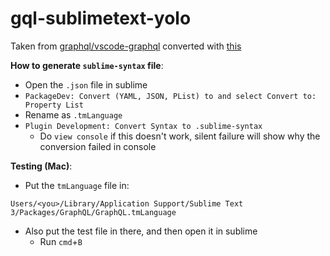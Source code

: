 # gql-sublimetext-yolo

Taken from [graphql/vscode-graphql](https://github.com/graphql/vscode-graphql/blob/master/grammars/graphql.json) converted with [this](https://marketplace.visualstudio.com/items?itemName=Togusa09.tmlanguage)

**How to generate `sublime-syntax` file**:

- Open the `.json` file in sublime
- `PackageDev: Convert (YAML, JSON, PList) to and select Convert to: Property List`
- Rename as `.tmLanguage`
- `Plugin Development: Convert Syntax to .sublime-syntax`
  - Do `view console` if this doesn't work, silent failure will show why the conversion failed in console

**Testing (Mac)**:

- Put the `tmLanguage` file in:

`Users/<you>/Library/Application Support/Sublime Text 3/Packages/GraphQL/GraphQL.tmLanguage`

- Also put the test file in there, and then open it in sublime
  - Run `cmd`+`B`
